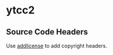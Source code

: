 # ytcc2

## Source Code Headers

Use [addlicense](https://github.com/google/addlicense) to add copyright headers.

